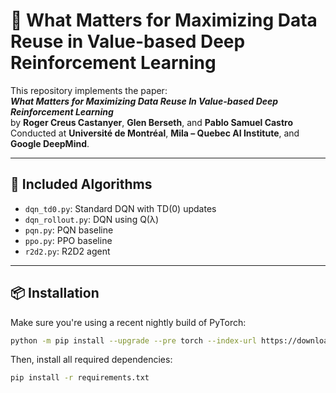 # 🧠 What Matters for Maximizing Data Reuse in Value-based Deep Reinforcement Learning

This repository implements the paper:  
**_What Matters for Maximizing Data Reuse In Value-based Deep Reinforcement Learning_**  
by **Roger Creus Castanyer**, **Glen Berseth**, and **Pablo Samuel Castro**  
Conducted at **Université de Montréal**, **Mila – Quebec AI Institute**, and **Google DeepMind**.

---

## 🚀 Included Algorithms

- `dqn_td0.py`: Standard DQN with TD(0) updates  
- `dqn_rollout.py`: DQN using Q(λ)
- `pqn.py`: PQN baseline
- `ppo.py`: PPO baseline
- `r2d2.py`: R2D2 agent  

---

## 📦 Installation

Make sure you're using a recent nightly build of PyTorch:

```bash
python -m pip install --upgrade --pre torch --index-url https://download.pytorch.org/whl/nightly/cu124 
```

Then, install all required dependencies:

```bash
pip install -r requirements.txt
```
